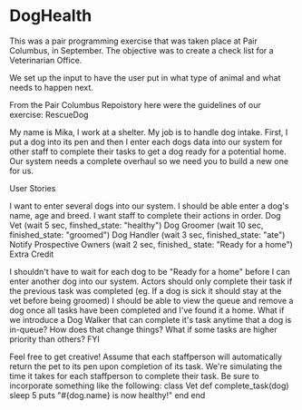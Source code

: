 # DogHealth
This was a pair programming exercise that was taken place at Pair Columbus, in September.  The objective was to create a check list for a Veterinarian Office.

We set up the input to have the user put in what type of animal and what needs to happen next. 

From the Pair Columbus Repoistory here were the guidelines of our exercise:
RescueDog



My name is Mika, I work at a shelter. My job is to handle dog intake. First, I put a dog into its pen and then I enter each dogs data into our system for other staff to complete their tasks to get a dog ready for a potential home. Our system needs a complete overhaul so we need you to build a new one for us.

User Stories

I want to enter several dogs into our system.
I should be able enter a dog's name, age and breed.
I want staff to complete their actions in order.
Dog Vet (wait 5 sec, finshed_state: "healthy")
Dog Groomer (wait 10 sec, finished_state: "groomed")
Dog Handler (wait 3 sec, finished_state: "ate")
Notify Prospective Owners (wait 2 sec, finished_ state: "Ready for a home")
Extra Credit

I shouldn't have to wait for each dog to be "Ready for a home" before I can enter another dog into our system.
Actors should only complete their task if the previous task was completed (eg. If a dog is sick it should stay at the vet before being groomed)
I should be able to view the queue and remove a dog once all tasks have been completed and I've found it a home.
What if we introduce a Dog Walker that can complete it's task anytime that a dog is in-queue? How does that change things?
What if some tasks are higher priority than others?
FYI

Feel free to get creative!
Assume that each staffperson will automatically return the pet to its pen upon completion of its task.
We're simulating the time it takes for each staffperson to complete their task. Be sure to incorporate something like the following:
  class Vet
    def complete_task(dog)
      sleep 5
      puts "#{dog.name} is now healthy!"
    end
  end
